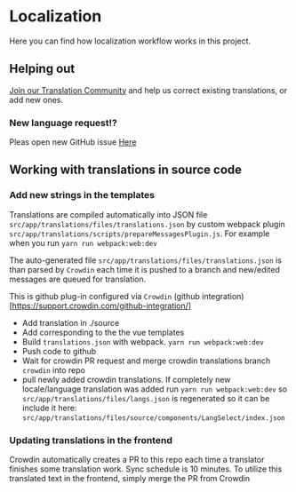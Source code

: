 # Localization
Here you can find how localization workflow works in this project.

## Helping out
[Join our Translation Community](https://crowdin.com/project/genular) and help us correct existing translations, or add new ones.

### New language request!?
Pleas open new GitHub issue [Here](https://github.com/genular/simon-frontend/issues)

## Working with translations in source code
### Add new strings in the templates
Translations are compiled automatically into JSON file `src/app/translations/files/translations.json` 
by custom webpack plugin `src/app/translations/scripts/prepareMessagesPlugin.js`.
For example when you run `yarn run webpack:web:dev`

The auto-generated file `src/app/translations/files/translations.json` is than parsed 
by `Crowdin` each time it is pushed to a branch and new/edited messages are queued for translation.

This is github plug-in configured via `Crowdin` (github integration)[https://support.crowdin.com/github-integration/]

- Add translation in ./source
- Add corresponding to the the vue templates
- Build  `translations.json` with webpack. `yarn run webpack:web:dev`
- Push code to github
- Wait for crowdin PR request and merge crowdin translations branch `crowdin` into repo
- pull newly added crowdin translations. If completely new locale/language translation was added run  `yarn run webpack:web:dev` so `src/app/translations/files/langs.json` is regenerated so it can be include it here: `src/app/translations/files/source/components/LangSelect/index.json`

### Updating translations in the frontend
Crowdin automatically creates a PR to this repo each time a translator finishes some translation work. Sync schedule is 10 minutes.
To utilize this translated text in the frontend, simply merge the PR from Crowdin